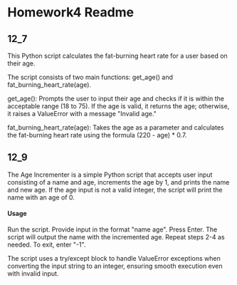 # Homework4 Readme

## 12_7
This Python script calculates the fat-burning heart rate for a user based on their age.

The script consists of two main functions: get_age() and fat_burning_heart_rate(age).

get_age(): Prompts the user to input their age and checks if it is within the acceptable range (18 to 75). If the age is valid, it returns the age; otherwise, it raises a ValueError with a message "Invalid age."

fat_burning_heart_rate(age): Takes the age as a parameter and calculates the fat-burning heart rate using the formula (220 - age) * 0.7.

## 12_9
The Age Incrementer is a simple Python script that accepts user input consisting of a name and age, increments the age by 1, and prints the name and new age. If the age input is not a valid integer, the script will print the name with an age of 0.

#### Usage
Run the script.
Provide input in the format "name age".
Press Enter.
The script will output the name with the incremented age.
Repeat steps 2-4 as needed.
To exit, enter "-1".

The script uses a try/except block to handle ValueError exceptions when converting the input string to an integer, ensuring smooth execution even with invalid input.


